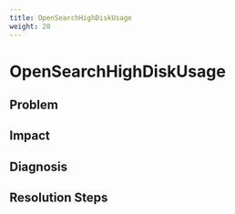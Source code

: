 ```yaml
---
title: OpenSearchHighDiskUsage
weight: 20
---
```


# OpenSearchHighDiskUsage

## Problem

## Impact

## Diagnosis

## Resolution Steps

